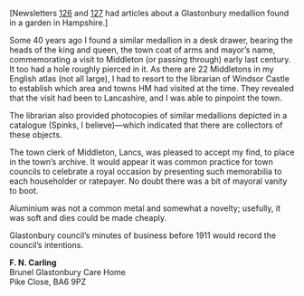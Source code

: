 <aside class="ednote">

\[Newsletters [126](/newsletter/articles/#newsletter-126) and [127](/newsletter/articles/#newsletter-127) had articles
about a Glastonbury medallion found in
a garden in Hampshire.\]

</aside>

Some 40 years ago I found a similar
medallion in a desk drawer, bearing the
heads of the king and queen, the town
coat of arms and mayor’s name,
commemorating a visit to Middleton (or
passing through) early last century. It
too had a hole roughly pierced in it. As
there are 22 Middletons in my English
atlas (not all large), I had to resort to the
librarian of Windsor Castle to establish
which area and towns HM had visited at
the time. They revealed that the visit
had been to Lancashire, and I was able
to pinpoint the town.

The librarian also provided
photocopies of similar medallions
depicted in a catalogue (Spinks, I
believe)—which indicated that there are
collectors of these objects.

The town clerk of Middleton, Lancs,
was pleased to accept my find, to place
in the town’s archive. It would appear it
was common practice for town councils
to celebrate a royal occasion by
presenting such memorabilia to each
householder or ratepayer. No doubt
there was a bit of mayoral vanity to boot.

Aluminium was not a common
metal and somewhat a novelty; usefully,
it was soft and dies could be made
cheaply.

Glastonbury council’s minutes of
business before 1911 would record the
council’s intentions.

**F. N. Carling**\
Brunel Glastonbury Care Home\
Pike Close, BA6 9PZ
